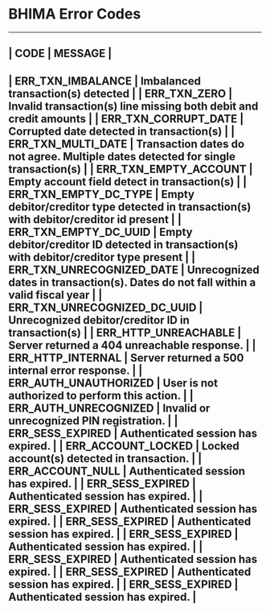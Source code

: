 BHIMA Error Codes
==============================

--------------------------------------------------------------------------------------------------------------------------
| CODE                         | MESSAGE                                                                                 |
--------------------------------------------------------------------------------------------------------------------------
| ERR_TXN_IMBALANCE            | Imbalanced transaction(s) detected                                                      |
| ERR_TXN_ZERO                 | Invalid transaction(s) line missing both debit and credit amounts                       |
| ERR_TXN_CORRUPT_DATE         | Corrupted date detected in transaction(s)                                               |
| ERR_TXN_MULTI_DATE           | Transaction dates do not agree.  Multiple dates detected for single transaction(s)      |
| ERR_TXN_EMPTY_ACCOUNT        | Empty account field detect in transaction(s)                                            |
| ERR_TXN_EMPTY_DC_TYPE        | Empty debitor/creditor type detected in transaction(s) with debitor/creditor id present |
| ERR_TXN_EMPTY_DC_UUID        | Empty debitor/creditor ID detected in transaction(s) with debitor/creditor type present |
| ERR_TXN_UNRECOGNIZED_DATE    | Unrecognized dates in transaction(s).  Dates do not fall within a valid fiscal year     |
| ERR_TXN_UNRECOGNIZED_DC_UUID | Unrecognized debitor/creditor ID in transaction(s)                                      |
| ERR_HTTP_UNREACHABLE         | Server returned a 404 unreachable response.                                             |
| ERR_HTTP_INTERNAL            | Server returned a 500 internal error response.                                          |
| ERR_AUTH_UNAUTHORIZED        | User is not authorized to perform this action.                                          |
| ERR_AUTH_UNRECOGNIZED        | Invalid or unrecognized PIN registration.                                               |
| ERR_SESS_EXPIRED             | Authenticated session has expired.                                                      |
| ERR_ACCOUNT_LOCKED           | Locked account(s) detected in transaction.                                                      |
| ERR_ACCOUNT_NULL             | Authenticated session has expired.                                                      |
| ERR_SESS_EXPIRED             | Authenticated session has expired.                                                      |
| ERR_SESS_EXPIRED             | Authenticated session has expired.                                                      |
| ERR_SESS_EXPIRED             | Authenticated session has expired.                                                      |
| ERR_SESS_EXPIRED             | Authenticated session has expired.                                                      |
| ERR_SESS_EXPIRED             | Authenticated session has expired.                                                      |
| ERR_SESS_EXPIRED             | Authenticated session has expired.                                                      |
| ERR_SESS_EXPIRED             | Authenticated session has expired.                                                      |
--------------------------------------------------------------------------------------------------------------------------
